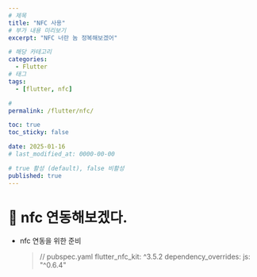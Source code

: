 ```yaml
---
# 제목
title: "NFC 사용"
# 부가 내용 미리보기
excerpt: "NFC 너란 놈 정복해보겠어"

# 해당 카테고리
categories:
  - Flutter
# 태그
tags:
  - [flutter, nfc]

#
permalink: /flutter/nfc/

toc: true
toc_sticky: false

date: 2025-01-16
# last_modified_at: 0000-00-00

# true 활성 (default), false 비활성
published: true
---
```


# 🦥 nfc 연동해보겠다.

- nfc 연동을 위한 준비
  > // pubspec.yaml
  > flutter_nfc_kit: ^3.5.2
  > dependency_overrides:
  > js: "^0.6.4"
